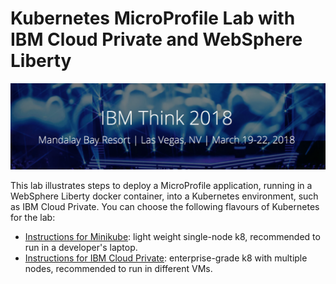 # Kubernetes MicroProfile Lab with IBM Cloud Private and WebSphere Liberty

![Think 2018 Logo](think_logo.png)

This lab illustrates steps to deploy a MicroProfile application, running in a WebSphere Liberty docker container, into a Kubernetes environment, such as IBM Cloud Private.  You can choose the following flavours of Kubernetes for the lab:

*  [Instructions for Minikube](https://github.com/microservices-api/kubernetes-microprofile-lab/blob/master/lab-instructions/minikube/README.md): light weight single-node k8, recommended to run in a developer's laptop.
*  [Instructions for IBM Cloud Private](https://github.com/microservices-api/kubernetes-microprofile-lab/blob/master/lab-instructions/ibm-cloud-private/README.md): enterprise-grade k8 with multiple nodes, recommended to run in different VMs.

